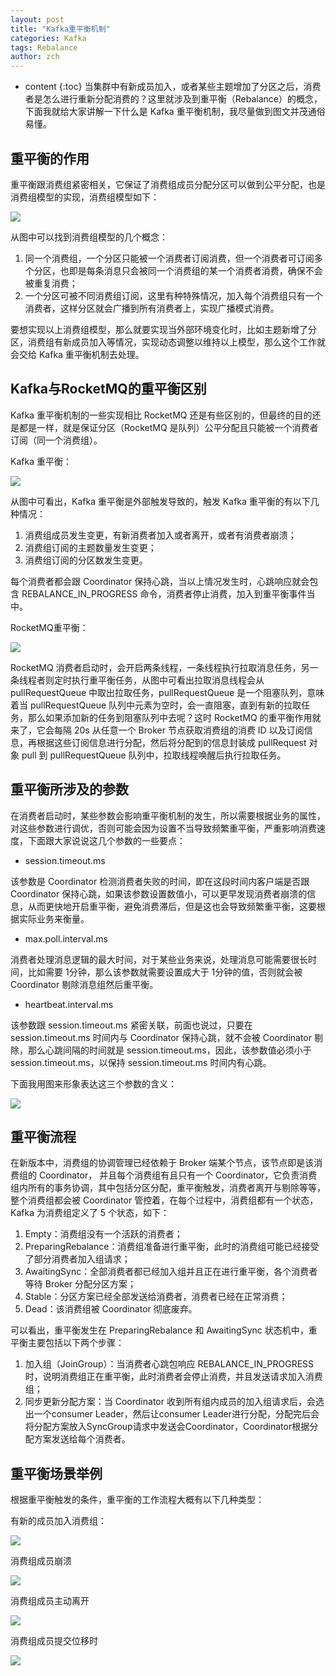 ```yaml
---
layout: post
title: "Kafka重平衡机制"
categories: Kafka
tags: Rebalance
author: zch
---
```


* content
{:toc}
当集群中有新成员加入，或者某些主题增加了分区之后，消费者是怎么进行重新分配消费的？这里就涉及到重平衡（Rebalance）的概念，下面我就给大家讲解一下什么是 Kafka 重平衡机制，我尽量做到图文并茂通俗易懂。









## 重平衡的作用

重平衡跟消费组紧密相关，它保证了消费组成员分配分区可以做到公平分配，也是消费组模型的实现，消费组模型如下：

![](https://gitee.com/objcoding/md-picture/raw/master/img/kafka_1.png)



从图中可以找到消费组模型的几个概念：

1. 同一个消费组，一个分区只能被一个消费者订阅消费，但一个消费者可订阅多个分区，也即是每条消息只会被同一个消费组的某一个消费者消费，确保不会被重复消费；
2. 一个分区可被不同消费组订阅，这里有种特殊情况，加入每个消费组只有一个消费者，这样分区就会广播到所有消费者上，实现广播模式消费。

要想实现以上消费组模型，那么就要实现当外部环境变化时，比如主题新增了分区，消费组有新成员加入等情况，实现动态调整以维持以上模型，那么这个工作就会交给 Kafka 重平衡机制去处理。



## Kafka与RocketMQ的重平衡区别

Kafka 重平衡机制的一些实现相比 RocketMQ 还是有些区别的，但最终的目的还是都是一样，就是保证分区（RocketMQ 是队列）公平分配且只能被一个消费者订阅（同一个消费组）。

Kafka 重平衡：

![](https://gitee.com/objcoding/md-picture/raw/master/img/kafka_11.png)

从图中可看出，Kafka 重平衡是外部触发导致的，触发 Kafka 重平衡的有以下几种情况：

1. 消费组成员发生变更，有新消费者加入或者离开，或者有消费者崩溃；
2. 消费组订阅的主题数量发生变更；
3. 消费组订阅的分区数发生变更。

每个消费者都会跟 Coordinator 保持心跳，当以上情况发生时，心跳响应就会包含 REBALANCE_IN_PROGRESS 命令，消费者停止消费，加入到重平衡事件当中。



RocketMQ重平衡：

![](https://gitee.com/objcoding/md-picture/raw/master/img/rocketmq_16.png)

RocketMQ 消费者启动时，会开启两条线程，一条线程执行拉取消息任务，另一条线程者则定时执行重平衡任务，从图中可看出拉取消息线程会从 pullRequestQueue 中取出拉取任务，pullRequestQueue 是一个阻塞队列，意味着当 pullRequestQueue 队列中元素为空时，会一直阻塞，直到有新的拉取任务，那么如果添加新的任务到阻塞队列中去呢？这时 RocketMQ 的重平衡作用就来了，它会每隔 20s 从任意一个 Broker 节点获取消费组的消费 ID 以及订阅信息，再根据这些订阅信息进行分配，然后将分配到的信息封装成 pullRequest 对象 pull 到 pullRequestQueue 队列中，拉取线程唤醒后执行拉取任务。



## 重平衡所涉及的参数

在消费者启动时，某些参数会影响重平衡机制的发生，所以需要根据业务的属性，对这些参数进行调优，否则可能会因为设置不当导致频繁重平衡，严重影响消费速度，下面跟大家说说这几个参数的一些要点：

- session.timeout.ms

该参数是 Coordinator 检测消费者失败的时间，即在这段时间内客户端是否跟 Coordinator 保持心跳，如果该参数设置数值小，可以更早发现消费者崩溃的信息，从而更快地开启重平衡，避免消费滞后，但是这也会导致频繁重平衡，这要根据实际业务来衡量。

- max.poll.interval.ms

消费者处理消息逻辑的最大时间，对于某些业务来说，处理消息可能需要很长时间，比如需要 1分钟，那么该参数就需要设置成大于 1分钟的值，否则就会被 Coordinator 剔除消息组然后重平衡。

- heartbeat.interval.ms

该参数跟 session.timeout.ms 紧密关联，前面也说过，只要在 session.timeout.ms 时间内与 Coordinator 保持心跳，就不会被 Coordinator 剔除，那么心跳间隔的时间就是 session.timeout.ms，因此，该参数值必须小于 session.timeout.ms，以保持 session.timeout.ms 时间内有心跳。

下面我用图来形象表达这三个参数的含义：

![](https://gitee.com/objcoding/md-picture/raw/master/img/kafka_12.png)



## 重平衡流程

在新版本中，消费组的协调管理已经依赖于 Broker 端某个节点，该节点即是该消费组的 Coordinator， 并且每个消费组有且只有一个 Coordinator，它负责消费组内所有的事务协调，其中包括分区分配，重平衡触发，消费者离开与剔除等等，整个消费组都会被 Coordinator 管控着，在每个过程中，消费组都有一个状态，Kafka 为消费组定义了 5 个状态，如下：

1. Empty：消费组没有一个活跃的消费者；
2. PreparingRebalance：消费组准备进行重平衡，此时的消费组可能已经接受了部分消费者加入组请求；
3. AwaitingSync：全部消费者都已经加入组并且正在进行重平衡，各个消费者等待 Broker 分配分区方案；
4. Stable：分区方案已经全部发送给消费者，消费者已经在正常消费；
5. Dead：该消费组被 Coordinator 彻底废弃。

可以看出，重平衡发生在 PreparingRebalance 和 AwaitingSync 状态机中，重平衡主要包括以下两个步骤：

1. 加入组（JoinGroup）：当消费者心跳包响应 REBALANCE_IN_PROGRESS 时，说明消费组正在重平衡，此时消费者会停止消费，并且发送请求加入消费组；
2. 同步更新分配方案：当 Coordinator 收到所有组内成员的加入组请求后，会选出一个consumer Leader，然后让consumer Leader进行分配，分配完后会将分配方案放入SyncGroup请求中发送会Coordinator，Coordinator根据分配方案发送给每个消费者。



## 重平衡场景举例

根据重平衡触发的条件，重平衡的工作流程大概有以下几种类型：

有新的成员加入消费组：

![](https://gitee.com/objcoding/md-picture/raw/master/img/kafka_5.png)



消费组成员崩溃

![](https://gitee.com/objcoding/md-picture/raw/master/img/kafka_6.png)



消费组成员主动离开

![](https://gitee.com/objcoding/md-picture/raw/master/img/kafka_7.png)



消费组成员提交位移时

![](https://gitee.com/objcoding/md-picture/raw/master/img/kafka_8.png)


